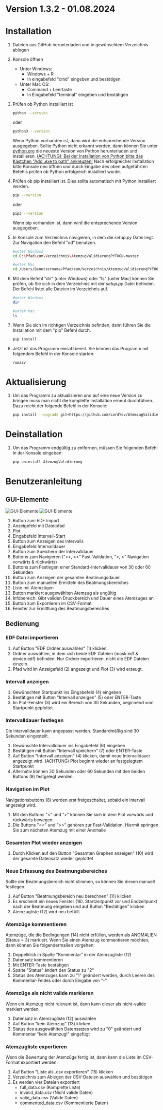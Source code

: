 # Version 1.3.2 - 01.08.2024

# Installation
1. Dateien aus GitHub herunterladen und in gewünschtem Verzeichnis ablegen

2. Konsole öffnen
   - Unter Windows: 
     - Windows + R
     - In eingabefeld "cmd" eingeben und bestätigen
   - Unter Mac OS:
     - Command + Leertaste
     - In Eingabefeld "terminal" eingeben und bestätigen

3. Prüfen ob Python installiert ist
    ```bash
    python --version
    ```
    oder 
    ```bash
    python3 --version
    ```
    Wenn Python vorhanden ist, dann wird die entsprechende Version ausgegeben. 
    Sollte Python nicht erkannt werden, dann können Sie unter [python.org](https://www.python.org)
    die neueste Version von Python herunterladen und installieren.
    <u>(ACHTUNG): Bei der Installation von Python bitte das Kästchen "Add .exe to path" ankreuzen!</u>
    Nach erfolgreicher Installation bitte Konsole neu öffnen und durch Eingabe des oben aufgeführten
    Befehls prüfen ob Python erfolgreich installiert wurde.

4. Prüfen ob pip installiert ist. Dies sollte automatisch mit Python installiert werden.
    ```bash
    pip --version
    ```
    oder
    ```bash
    pip3 --version
    ```
    Wenn pip vorhanden ist, dann wird die entsprechende Version ausgegeben.

5. In Konsole zum Verzeichnis navigieren, in dem die *setup.py* Datei liegt.
Zur Navigation den Befehl "cd" benutzen.
    ```bash
    #unter Windows
    cd C:\Pfad\zum\Verzeichnis\AtemzugValidierungPYTHON-master
    
    #unter Mac
    cd /Users/Benutzername/Pfad/zum/Verzeichnis/AtemzugValidierungPYTHON-master
    ```

6. Mit dem Befehl "dir" (unter Windows) oder "ls" (unter Mac) können Sie prüfen, ob Sie sich in dem Verzeichnis mit der
*setup.py* Datei befinden. Der Befehl listet alle Dateien im Verzeichnis auf.
    ```bash
    #unter Windows
    dir
    
    #unter Mac
    ls
    ```

7. Wenn Sie sich im richtigen Verzeichnis befinden,
dann führen Sie die Installation mit dem "pip" Befehl durch. 
    ```bash
    pip install .
    ```

8. Jetzt ist das Programm einsatzbereit. 
Sie können das Programm mit folgendem Befehl in der Konsole starten:
    ```bash
    runazv
    ```

# Aktualisierung
1. Um das Programm zu aktualisieren und auf eine neue Version zu bringen
muss man nicht die komplette Installation erneut durchführen.
Dazu reicht der folgende Befehl in der Konsole:
    ```bash
    pip install --upgrade git+https://github.com/LordYev/AtemzugValidierungPYTHON
    ```

# Deinstallation
1. Um das Programm endgültig zu entfernen, müssen Sie folgenden Befehl in der
Konsole eingeben:
    ```bash
    pip uninstall AtemzugValidierung
    ```

# Benutzeranleitung
## GUI-Elemente 
![GUI-Elemente](images/gui_elements.png)
![GUI-Elemente](images/extern_window.png)
1. Button zum EDF Import
2. Anzeigefeld mit Dateipfad
3. Plot
4. Eingabefeld Intervall-Start
5. Button zum Anzeigen des Intervalls
6. Eingabefeld Intervalldauer
7. Button zum Speichern der Intervalldauer
8. Buttons zum Navigieren ("<<, >>" Fast-Validation, "<, >" Navigation vorwärts & rückwärts)
9. Buttons zum Festlegen einer Standard-Intervalldauer von 30 oder 60 Sekunden
10. Button zum Anzeigen der gesamten Beatmungsdauer
11. Button zum manuellen Ermitteln des Beatmungsbereiches
12. Liste mit Atemzügen
13. Button markiert ausgewählten Atemzug als ungültig
14. Infobereich: Gibt validen Druckbereich und Dauer eines Atemzuges an
15. Button zum Exportieren im CSV-Format
16. Fenster zur Ermittlung des Beatmungsbereiches

## Bedienung
### EDF Datei importieren
1. Auf Button "EDF Ordner auswählen" (1) klicken.
2. Ordner auswählen, in dem sich beide EDF Dateien (mask.edf & device.edf) befinden.
Nur Ordner importieren, nicht die EDF Dateien einzeln.
3. Pfad wird im Anzeigefeld (2) angezeigt und Plot (3) wird erzeugt.

### Intervall anzeigen
1. Gewünschten Startpunkt ins Eingabefeld (4) eingeben
2. Bestätigen mit Button "Intervall anzeigen" (5) oder ENTER-Taste
3. Im Plot-Fenster (3) wird ein Bereich von 30 Sekunden, beginnend vom Startpunkt geplottet

### Intervalldauer festlegen 
Die Intervalldauer kann angepasst werden. Standardmäßig sind 30 Sekunden eingestellt.
1. Gewünschte Intervalldauer ins Eingabefeld (6) eingeben
2. Bestätigen mit Button "Intervall speichern" (7) oder ENTER-Taste
3. Auf Button "Intervall anzeigen" (4) klicken, damit neue Intervalldauer angezeigt wird. 
(ACHTUNG) Plot beginnt wieder an festgelegtem Startpunkt
4. Alternativ können 30 Sekunden oder 60 Sekunden mit den beiden Buttons (9) festgelegt werden.

### Navigation im Plot
Navigationsbuttons (8) werden erst freigeschaltet, sobald ein Intervall angezeigt wird.
1. Mit den Buttons "<" und ">" können Sie sich in dem Plot vorwärts und rückwärts bewegen.
2. Die Buttons "<<" und ">>" gehören zur Fast-Validation.
Hiermit springen Sie zum nächsten Atemzug mit einer Anomalie

### Gesamten Plot wieder anzeigen
1. Durch Klicken auf den Button "Gesamten Graphen anzeigen" (10) 
wird der gesamte Datensatz wieder geplottet

### Neue Erfassung des Beatmungsbereiches
Sollte der Beatmungsbereich nicht stimmen, so können Sie diesen manuell festlegen.
1. Auf Button "Beatmungsbereich neu berechnen" (11) klicken
2. Es erscheint ein neues Fenster (16). Startzeitpunkt vor und Endzeitpunkt nach
der Beatmung eingeben und auf Button "Bestätigen" klicken
3. Atemzugliste (12) wird neu befüllt

### Atemzüge kommentieren
Atemzüge, die die Bedingungen (14) nicht erfüllen, werden als ANOMALIEN (Status = 3) markiert. 
Wenn Sie einen Atemzug kommentieren möchten, dann können Sie folgendermaßen vorgehen:
1. Doppelklick in Spalte "Kommentar" in der Atemzugliste (12) 
2. Datensatz kommentieren
3. Mit ENTER-Taste bestätigen
4. Spalte "Status" ändert den Status zu "2"
5. Status des Atemzuges kann zu "1" geändert werden, 
durch Leeren des Kommentar-Feldes oder durch Eingabe von "-"

### Atemzüge als nicht valide markieren
Wenn ein Atemzug nicht relevant ist, dann kann dieser als nicht-valide markiert werden.
1. Datensatz in Atemzugliste (12) auswählen
2. Auf Button "kein Atemzug" (13) klicken
3. Status des ausgewählten Datensatzes wird zu "0" geändert
und Kommentar "kein Atemzug!" eingefügt

### Atemzugliste exportieren
Wenn die Bewertung der Atemzüge fertig ist, 
dann kann die Liste im CSV-Format exportiert werden.
1. Auf Button "Liste als .csv exportieren" (15) klicken
2. Verzeichnis zum Ablegen der CSV-Dateien auswählen und bestätigen
3. Es werden vier Dateien exportiert
   - full_data.csv (Komplette Liste)
   - invalid_data.csv (Nicht valide Daten)
   - valid_data.csv (Valide Daten)
   - commented_data.csv (Kommentierte Daten)